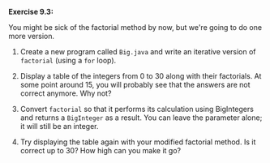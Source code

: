**Exercise 9.3:**


You might be sick of the factorial method by now, but we're going to do one more version.



1.  Create a new program called `Big.java` and write an iterative version of `factorial` (using a `for` loop).

1.  Display a table of the integers from 0 to 30 along with their factorials.
At some point around 15, you will probably see that the answers are not correct anymore.
Why not?

1.  Convert `factorial` so that it performs its calculation using BigIntegers and returns a `BigInteger` as a result.
You can leave the parameter alone; it will still be an integer.

1.  Try displaying the table again with your modified factorial method.
Is it correct up to 30?
How high can you make it go?